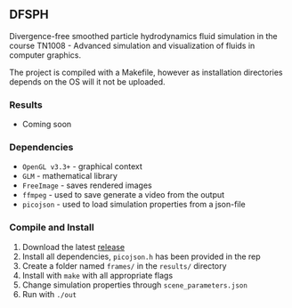 ## DFSPH
Divergence-free smoothed particle hydrodynamics fluid simulation in the course TN1008 - Advanced simulation and visualization of fluids in computer graphics.

The project is compiled with a Makefile, however as installation directories depends on the OS will it not be uploaded.

### Results

* Coming soon

### Dependencies

* `OpenGL v3.3+` - graphical context
* `GLM` - mathematical library
* `FreeImage` - saves rendered images
* `ffmpeg` - used to save generate a video from the output
* `picojson` - used to load simulation properties from a json-file


### Compile and Install

1. Download the latest [release](https://github.com/ronjagrosz/DFSPH/releases)
2. Install all dependencies, `picojson.h` has been provided in the rep
3. Create a folder named `frames/` in the `results/` directory
4. Install with `make` with all appropriate flags
5. Change simulation properties through `scene_parameters.json`
6. Run with `./out`